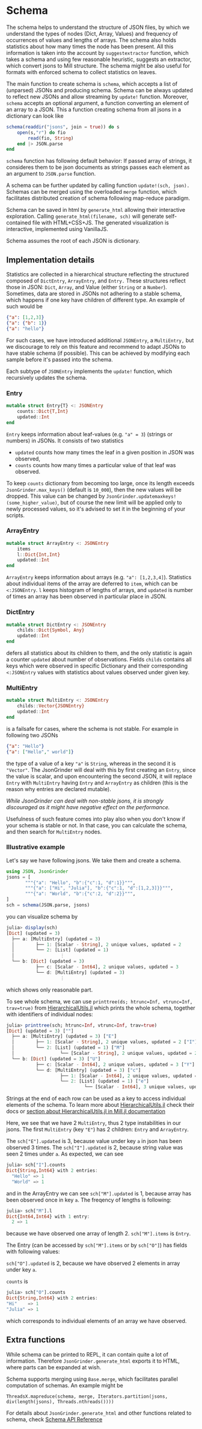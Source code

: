 # Schema

The schema helps to understand the structure of JSON files, by which we understand the types of nodes (Dict, Array, Values) and frequency of occurrences of values and lengths of arrays. The schema also holds statistics about how many times the node has been present. All this information is taken into the account by `suggestextractor` function, which takes a schema and using few reasonable heuristic, suggests an extractor, which convert jsons to Mill structure. The schema might be also useful for formats with enforced schema to collect statistics on leaves.

The main function to create schema is `schema`, which accepts a list of (unparsed) JSONs and producing schema. Schema can be always updated to reflect new JSONs and allow streaming by `update!` function. Moreover, `schema` accepts an optional argument, a function converting an element of an array to a JSON. This a function creating schema from all jsons in a dictionary can look like

```julia
schema(readdir("jsons", join = true)) do s
	open(s,"r") do fio
		read(fio, String)
	end |> JSON.parse
end
```

`schema` function has following default behavior: If passed array of strings, it consideres them to be json documents as strings passes each element as an argument to `JSON.parse` function.

A schema can be further updated by calling function `update!(sch, json).` Schemas can be merged using the overloaded `merge` function, which facilitates distributed creation of schema following map-reduce paradigm.

Schema can be saved in html by `generate_html` allowing their interactive exploration.
Calling `generate_html(filename, sch)` will generate self-contained file with HTML+CSS+JS.
The generated visualization is interactive, implemented using VanillaJS.

Schema assumes the root of each JSON is dictionary.

## Implementation details
Statistics are collected in a hierarchical structure reflecting the structured composed of `DictEntry`, `ArrayEntry`, and `Entry.` These structures reflect those in JSON: `Dict`, `Array`, and Value (either `String` or a `Number`). Sometimes, data are stored in JSONs not adhering to a stable schema, which happens if one key have children of different type. An example of such would be
```json
{"a": [1,2,3]}
{"a": {"b": 1}}
{"a": "hello"}
```

For such cases, we have introduced additional `JSONEntry`, a `MultiEntry,` but we discourage to rely on this feature and recommend to adapt JSONs to have stable schema (if possible).
This can be achieved by modifying each sample before it's passed into the schema.

Each subtype of `JSONEntry` implements the `update!` function, which recursively updates the schema.

### Entry
```julia
mutable struct Entry{T} <: JSONEntry
	counts::Dict{T,Int}
	updated::Int
end
```
`Entry` keeps information about leaf-values (e.g. `"a" = 3`) (strings or numbers) in JSONs. It consists of two statistics
* `updated` counts how many times the leaf in a given position in JSON was observed,
* `counts` counts how many times a particular value of that leaf was observed.

To keep `counts` dictionary from becoming too large, once its length exceeds `JsonGrinder.max_keys()` (default is `10_000`), then the new values will be dropped. This value can be changed by `JsonGrinder.updatemaxkeys!(some_higher_value)`, but of course the new limit will be applied only to newly processed values, so it's advised to set it in the beginning of your scripts.

### ArrayEntry
```julia
mutable struct ArrayEntry <: JSONEntry
	items
	l::Dict{Int,Int}
	updated::Int
end
```
`ArrayEntry` keeps information about arrays (e.g. `"a": [1,2,3,4]`). Statistics about individual items of the array are deferred to `item`, which can be `<:JSONEntry`. `l` keeps histogram of lengths of arrays, and `updated` is number of times an array has been observed in particular place in JSON.

### DictEntry
```julia
mutable struct DictEntry <: JSONEntry
	childs::Dict{Symbol, Any}
	updated::Int
end
```

defers all statistics about its children to them, and the only statistic is again a counter `updated` about number of observations.
Fields `childs` contains all keys which were observed in specific Dictionary and their corresponding `<:JSONEntry` values with statistics about values observed under given key.

### MultiEntry
```julia
mutable struct MultiEntry <: JSONEntry
	childs::Vector{JSONEntry}
	updated::Int
end
```

is a failsafe for cases, where the schema is not stable. For example in following two JSONs
```json
{"a": "Hello"}
{"a": ["Hello"," world"]}
```
the type of a value of a key `"a"` is `String`, whereas in the second it is `"Vector"`. The JsonGrinder will deal with this by first creating an `Entry`, since the value is scalar, and upon encountering the second JSON, it will replace `Entry` with `MultiEntry` having `Entry` and `ArrayEntry` as children (this is the reason why entries are declared mutable).

*While JsonGrinder can deal with non-stable jsons, it is strongly discouraged as it might have negative effect on the performance.*

Usefulness of such feature comes into play also when you don't know if your schema is stable or not.
In that case, you can calculate the schema, and then search for `MultiEntry` nodes.

### Illustrative example

Let's say we have following jsons. We take them and create a schema.
```julia
using JSON, JsonGrinder
jsons = [
       """{"a": "Hello", "b":{"c":1, "d":1}}""",
       """{"a": ["Hi", "Julia"], "b":{"c":1, "d":[1,2,3]}}""",
       """{"a": "World", "b":{"c":2, "d":2}}""",
]
sch = schema(JSON.parse, jsons)
```

you can visualize schema by
```julia
julia> display(sch)
[Dict] (updated = 3)
  ├── a: [MultiEntry] (updated = 3)
  │        ├── 1: [Scalar - String], 2 unique values, updated = 2
  │        └── 2: [List] (updated = 1)
  │                 ⋮
  └── b: [Dict] (updated = 3)
           ├── c: [Scalar - Int64], 2 unique values, updated = 3
           └── d: [MultiEntry] (updated = 3)
                    ⋮
```
which shows only reasonable part.

To see whole schema, we can use `printtree(ds; htrunc=Inf, vtrunc=Inf, trav=true)` from [HierarchicalUtils.jl](https://github.com/Sheemon7/HierarchicalUtils.jl) which prints the whole schema, together with identifiers of individual nodes:

```julia
julia> printtree(sch; htrunc=Inf, vtrunc=Inf, trav=true)
[Dict] (updated = 3) [""]
  ├── a: [MultiEntry] (updated = 3) ["E"]
  │        ├── 1: [Scalar - String], 2 unique values, updated = 2 ["I"]
  │        └── 2: [List] (updated = 1) ["M"]
  │                 └── [Scalar - String], 2 unique values, updated = 2 ["O"]
  └── b: [Dict] (updated = 3) ["U"]
           ├── c: [Scalar - Int64], 2 unique values, updated = 3 ["Y"]
           └── d: [MultiEntry] (updated = 3) ["c"]
                    ├── 1: [Scalar - Int64], 2 unique values, updated = 2 ["d"]
                    └── 2: [List] (updated = 1) ["e"]
                             └── [Scalar - Int64], 3 unique values, updated = 3 ["eU"]
```

Strings at the end of each row can be used as a key to access individual elements of the schema.
To learn more about [HierarchicalUtils.jl](https://github.com/CTUAvastLab/HierarchicalUtils.jl) check their docs or [section about HierarchicalUtils.jl in Mill.jl documentation](https://CTUAvastLab.github.io/Mill.jl/dev/tools/hierarchical/)

Here, we see that we have 2 `MultiEntry`, thus 2 type instabilities in our jsons.
The first `MultiEntry` (key `"E"`) has 2 children: `Entry` and `ArrayEntry`.

The `sch["E"].updated` is 3, because value under key `a` in json has been observed 3 times.
The `sch["I"].updated` is 2, because string value was seen 2 times under `a`.
As expected, we can see
```julia
julia> sch["I"].counts
Dict{String,Int64} with 2 entries:
  "Hello" => 1
  "World" => 1
```

and in the ArrayEntry we can see `sch["M"].updated` is 1, because array has been observed once in key `a`.
The freqency of lengths is following:
```julia
julia> sch["M"].l
Dict{Int64,Int64} with 1 entry:
  2 => 1
```

because we have observed one array of length 2.
`sch["M"].items` is `Entry`.

The Entry (can be accessed by `sch["M"].items` or by `sch["O"]`) has fields with following values:

`sch["O"].updated` is 2, because we have observed 2 elements in array under key `a`.  

`counts` is
```julia
julia> sch["O"].counts
Dict{String,Int64} with 2 entries:
"Hi"    => 1
"Julia" => 1
```
which corresponds to individual elements of an array we have observed.


## Extra functions

While schema can be printed to REPL, it can contain quite a lot of information. Therefore `JsonGrinder.generate_html` exports it to HTML, where parts can be expanded at wish.

Schema supports merging using `Base.merge`, which facilitates parallel computation of schemas. An example might be
```
ThreadsX.mapreduce(schema, merge, Iterators.partition(jsons, div(length(jsons), Threads.nthreads())))
```

For details about `JsonGrinder.generate_html` and other functions related to schema, check [Schema API Reference](@ref)
